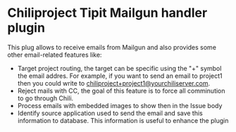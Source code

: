 Chiliproject Tipit Mailgun handler plugin
=========================================

This plug allows to receive emails from Mailgun and also provides  some other email-related features like:

* Target project routing, the target can be specific using the "+" symbol the email addres. For example, if you want to send an email to project1 then you could write to chiliproject+project1@yourchiliserver.com.
* Reject mails with CC, the goal of this feature is to force all comminution to go through Chili.
* Process emails with embedded images to show then in the Issue body
* Identify source application used to send the email and save this information to database. This information is useful to enhance the plugin

